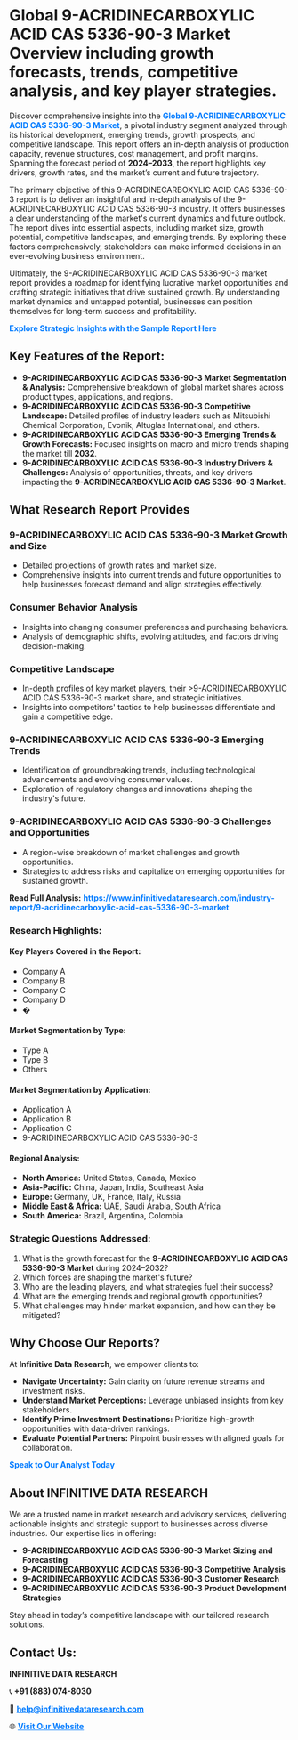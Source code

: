 <h1>Global 9-ACRIDINECARBOXYLIC ACID CAS 5336-90-3 Market Overview including growth forecasts, trends, competitive analysis, and key player strategies.</h1>
<p>
Discover comprehensive insights into the 
<a href="https://www.infinitivedataresearch.com/industry-report/9-acridinecarboxylic-acid-cas-5336-90-3-market" rel="dofollow" style="color: #007BFF; text-decoration: none;"><strong>Global 9-ACRIDINECARBOXYLIC ACID CAS 5336-90-3 Market</strong></a>, a pivotal industry segment analyzed through its historical development, emerging trends, growth prospects, and competitive landscape. This report offers an in-depth analysis of production capacity, revenue structures, cost management, and profit margins. Spanning the forecast period of <strong>2024–2033</strong>, the report highlights key drivers, growth rates, and the market’s current and future trajectory.
</p>
<p>
The primary objective of this 9-ACRIDINECARBOXYLIC ACID CAS 5336-90-3 report is to deliver an insightful and in-depth analysis of the 9-ACRIDINECARBOXYLIC ACID CAS 5336-90-3 industry. It offers businesses a clear understanding of the market's current dynamics and future outlook. The report dives into essential aspects, including market size, growth potential, competitive landscapes, and emerging trends. By exploring these factors comprehensively, stakeholders can make informed decisions in an ever-evolving business environment.
</p>
<p>
Ultimately, the 9-ACRIDINECARBOXYLIC ACID CAS 5336-90-3 market report provides a roadmap for identifying lucrative market opportunities and crafting strategic initiatives that drive sustained growth. By understanding market dynamics and untapped potential, businesses can position themselves for long-term success and profitability.
</p>
<p>
<a href="https://www.infinitivedataresearch.com/request-sample/reportId=101837" style="color: #007BFF; text-decoration: none;"><strong>Explore Strategic Insights with the Sample Report Here</strong></a>
</p>

<h2>Key Features of the Report:</h2>
<ul>
<li><strong>9-ACRIDINECARBOXYLIC ACID CAS 5336-90-3 Market Segmentation & Analysis:</strong> Comprehensive breakdown of global market shares across product types, applications, and regions.</li>
<li><strong>9-ACRIDINECARBOXYLIC ACID CAS 5336-90-3 Competitive Landscape:</strong> Detailed profiles of industry leaders such as Mitsubishi Chemical Corporation, Evonik, Altuglas International, and others.</li>
<li><strong>9-ACRIDINECARBOXYLIC ACID CAS 5336-90-3 Emerging Trends & Growth Forecasts:</strong> Focused insights on macro and micro trends shaping the market till <strong>2032</strong>.</li>
<li><strong>9-ACRIDINECARBOXYLIC ACID CAS 5336-90-3 Industry Drivers & Challenges:</strong> Analysis of opportunities, threats, and key drivers impacting the <strong>9-ACRIDINECARBOXYLIC ACID CAS 5336-90-3 Market</strong>.</li>
</ul>

<h2>What Research Report Provides</h2>
<h3>9-ACRIDINECARBOXYLIC ACID CAS 5336-90-3 Market Growth and Size</h3>
<ul>
<li>Detailed projections of growth rates and market size.</li>
<li>Comprehensive insights into current trends and future opportunities to help businesses forecast demand and align strategies effectively.</li>
</ul>

<h3>Consumer Behavior Analysis</h3>
<ul>
<li>Insights into changing consumer preferences and purchasing behaviors.</li>
<li>Analysis of demographic shifts, evolving attitudes, and factors driving decision-making.</li>
</ul>

<h3>Competitive Landscape</h3>
<ul>
<li>In-depth profiles of key market players, their >9-ACRIDINECARBOXYLIC ACID CAS 5336-90-3 market share, and strategic initiatives.</li>
<li>Insights into competitors' tactics to help businesses differentiate and gain a competitive edge.</li>
</ul>

<h3>9-ACRIDINECARBOXYLIC ACID CAS 5336-90-3 Emerging Trends</h3>
<ul>
<li>Identification of groundbreaking trends, including technological advancements and evolving consumer values.</li>
<li>Exploration of regulatory changes and innovations shaping the industry's future.</li>
</ul>

<h3>9-ACRIDINECARBOXYLIC ACID CAS 5336-90-3 Challenges and Opportunities</h3>
<ul>
<li>A region-wise breakdown of market challenges and growth opportunities.</li>
<li>Strategies to address risks and capitalize on emerging opportunities for sustained growth.</li>
</ul>
<p><strong>Read Full Analysis:</strong> <a href="https://www.infinitivedataresearch.com/industry-report/9-acridinecarboxylic-acid-cas-5336-90-3-market" rel="dofollow" style="color: #007BFF; text-decoration: none;"><strong>https://www.infinitivedataresearch.com/industry-report/9-acridinecarboxylic-acid-cas-5336-90-3-market</strong></a></p>
<h3>Research Highlights:</h3>
<h4>Key Players Covered in the Report:</h4>
<ul><li>Company A</li><li>Company B</li><li>Company C</li><li>Company D</li><li>�</li></ul>
<h4>Market Segmentation by Type:</h4>
<ul><li>Type A</li><li>Type B</li><li>Others</li></ul>
<h4>Market Segmentation by Application:</h4>
<ul><li>Application A</li><li>Application B</li><li>Application C</li><li>9-ACRIDINECARBOXYLIC ACID CAS 5336-90-3</li></ul>

<h4>Regional Analysis:</h4>
<ul>
<li><strong>North America:</strong> United States, Canada, Mexico</li>
<li><strong>Asia-Pacific:</strong> China, Japan, India, Southeast Asia</li>
<li><strong>Europe:</strong> Germany, UK, France, Italy, Russia</li>
<li><strong>Middle East & Africa:</strong> UAE, Saudi Arabia, South Africa</li>
<li><strong>South America:</strong> Brazil, Argentina, Colombia</li>
</ul>

<h3>Strategic Questions Addressed:</h3>
<ol>
<li>What is the growth forecast for the <strong>9-ACRIDINECARBOXYLIC ACID CAS 5336-90-3 Market</strong> during 2024–2032?</li>
<li>Which forces are shaping the market's future?</li>
<li>Who are the leading players, and what strategies fuel their success?</li>
<li>What are the emerging trends and regional growth opportunities?</li>
<li>What challenges may hinder market expansion, and how can they be mitigated?</li>
</ol>

<h2>Why Choose Our Reports?</h2>
<p>At <strong>Infinitive Data Research</strong>, we empower clients to:</p>
<ul>
<li><strong>Navigate Uncertainty:</strong> Gain clarity on future revenue streams and investment risks.</li>
<li><strong>Understand Market Perceptions:</strong> Leverage unbiased insights from key stakeholders.</li>
<li><strong>Identify Prime Investment Destinations:</strong> Prioritize high-growth opportunities with data-driven rankings.</li>
<li><strong>Evaluate Potential Partners:</strong> Pinpoint businesses with aligned goals for collaboration.</li>
</ul>
<p><a href="https://www.infinitivedataresearch.com/industry-report/9-acridinecarboxylic-acid-cas-5336-90-3-market" rel="dofollow" style="color: #007BFF; text-decoration: none;"><strong>Speak to Our Analyst Today</strong></a></p>

<h2>About INFINITIVE DATA RESEARCH</h2>
<p>We are a trusted name in market research and advisory services, delivering actionable insights and strategic support to businesses across diverse industries. Our expertise lies in offering:</p>
<ul>
<li><strong>9-ACRIDINECARBOXYLIC ACID CAS 5336-90-3 Market Sizing and Forecasting</strong></li>
<li><strong>9-ACRIDINECARBOXYLIC ACID CAS 5336-90-3 Competitive Analysis</strong></li>
<li><strong>9-ACRIDINECARBOXYLIC ACID CAS 5336-90-3 Customer Research</strong></li>
<li><strong>9-ACRIDINECARBOXYLIC ACID CAS 5336-90-3 Product Development Strategies</strong></li>
</ul>
<p>Stay ahead in today’s competitive landscape with our tailored research solutions.</p>

<h2>Contact Us:</h2>
<p><strong>INFINITIVE DATA RESEARCH</strong></p>
<p>📞 <strong>+91 (883) 074-8030</strong></p>
<p>📧 <strong><a href="mailto:help@infinitivedataresearch.com" style="color: #007BFF;">help@infinitivedataresearch.com</a></strong></p>
<p>🌐 <strong><a href="https://www.infinitivedataresearch.com" rel="dofollow" style="color: #007BFF;">Visit Our Website</a></strong></p>